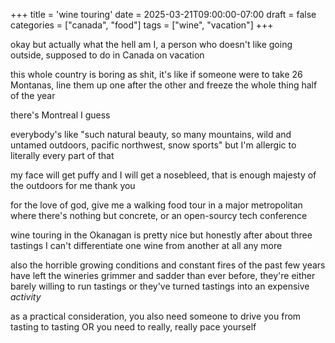 +++
title = 'wine touring'
date = 2025-03-21T09:00:00-07:00
draft = false
categories = ["canada", "food"]
tags = ["wine", "vacation"]
+++

okay but actually what the hell am I, a person who doesn't like going outside, supposed to do in Canada on vacation

this whole country is boring as shit, it's like if someone were to take 26 Montanas, line them up one after the other and freeze the whole thing half of the year

there's Montreal I guess

everybody's like "such natural beauty, so many mountains, wild and untamed outdoors, pacific northwest, snow sports" but I'm allergic to literally every part of that

my face will get puffy and I will get a nosebleed, that is enough majesty of the outdoors for me thank you

for the love of god, give me a walking food tour in a major metropolitan where there's nothing but concrete, or an open-sourcy tech conference

wine touring in the Okanagan is pretty nice but honestly after about three tastings I can't differentiate one wine from another at all any more

also the horrible growing conditions and constant fires of the past few years have left the wineries grimmer and sadder than ever before, they're either barely willing to run tastings or they've turned tastings into an expensive _activity_

as a practical consideration, you also need someone to drive you from tasting to tasting OR you need to really, really pace yourself